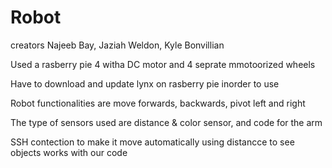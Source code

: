 # Robot
creators Najeeb Bay, Jaziah Weldon, Kyle Bonvillian

Used a rasberry pie 4 witha DC motor and 4 seprate mmotoorized wheels

Have to download and update lynx on rasberry pie inorder to use

Robot functionalities are move forwards, backwards, pivot left and right

The type of sensors used are distance & color sensor, and code for the arm 

SSH contection to make it move automatically using distancce to see objects works with our code 
